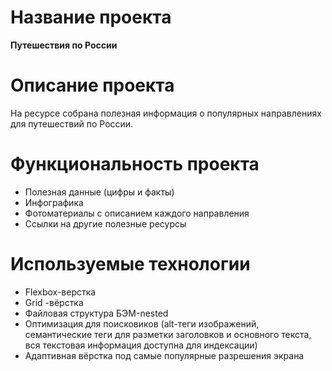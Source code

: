 # Название проекта

**Путешествия по России**

# Описание проекта

На ресурсе собрана полезная информация о популярных направлениях для путешествий по России.

# Функциональность проекта

- Полезная данные (цифры и факты)
- Инфографика
- Фотоматериалы с описанием каждого направления
- Ссылки на другие полезные ресурсы

# Используемые технологии

- Flexbox-верстка
- Grid -вёрстка
- Файловая структура БЭМ-nested
- Оптимизация для поисковиков (alt-теги изображений, семантические теги для разметки заголовков и основного текста, вся текстовая информация доступна для индексации)
- Адаптивная вёрстка под самые популярные разрешения экрана
